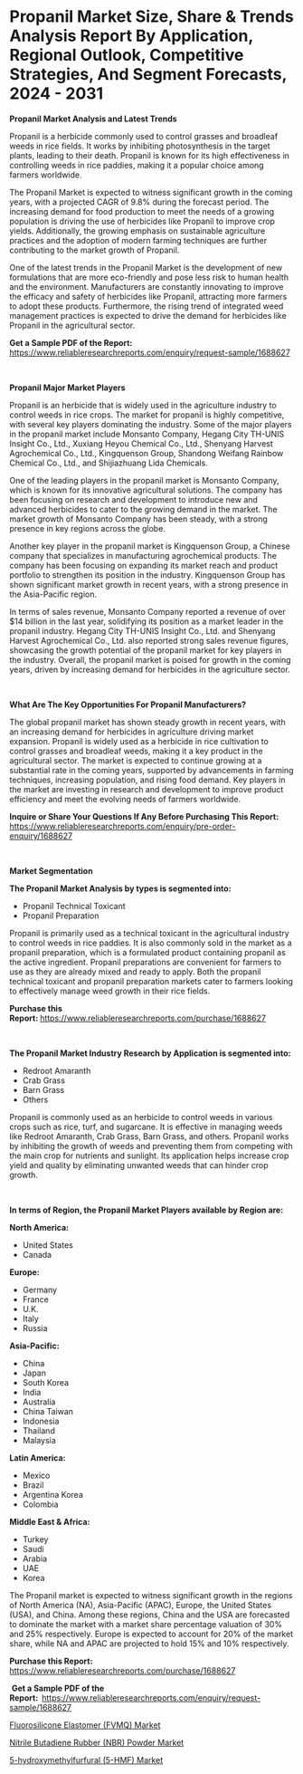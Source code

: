 <p><h1>Propanil Market Size, Share & Trends Analysis Report By Application, Regional Outlook, Competitive Strategies, And Segment Forecasts, 2024 - 2031</h1></p><p><strong>Propanil Market Analysis and Latest Trends</strong></p>
<p><p>Propanil is a herbicide commonly used to control grasses and broadleaf weeds in rice fields. It works by inhibiting photosynthesis in the target plants, leading to their death. Propanil is known for its high effectiveness in controlling weeds in rice paddies, making it a popular choice among farmers worldwide.</p><p>The Propanil Market is expected to witness significant growth in the coming years, with a projected CAGR of 9.8% during the forecast period. The increasing demand for food production to meet the needs of a growing population is driving the use of herbicides like Propanil to improve crop yields. Additionally, the growing emphasis on sustainable agriculture practices and the adoption of modern farming techniques are further contributing to the market growth of Propanil.</p><p>One of the latest trends in the Propanil Market is the development of new formulations that are more eco-friendly and pose less risk to human health and the environment. Manufacturers are constantly innovating to improve the efficacy and safety of herbicides like Propanil, attracting more farmers to adopt these products. Furthermore, the rising trend of integrated weed management practices is expected to drive the demand for herbicides like Propanil in the agricultural sector.</p></p>
<p><strong>Get a Sample PDF of the Report:&nbsp;</strong> <a href="https://www.reliableresearchreports.com/enquiry/request-sample/1688627">https://www.reliableresearchreports.com/enquiry/request-sample/1688627</a></p>
<p>&nbsp;</p>
<p><strong>Propanil Major Market Players</strong></p>
<p><p>Propanil is an herbicide that is widely used in the agriculture industry to control weeds in rice crops. The market for propanil is highly competitive, with several key players dominating the industry. Some of the major players in the propanil market include Monsanto Company, Hegang City TH-UNIS Insight Co., Ltd., Xuxiang Heyou Chemical Co., Ltd., Shenyang Harvest Agrochemical Co., Ltd., Kingquenson Group, Shandong Weifang Rainbow Chemical Co., Ltd., and Shijiazhuang Lida Chemicals.</p><p>One of the leading players in the propanil market is Monsanto Company, which is known for its innovative agricultural solutions. The company has been focusing on research and development to introduce new and advanced herbicides to cater to the growing demand in the market. The market growth of Monsanto Company has been steady, with a strong presence in key regions across the globe.</p><p>Another key player in the propanil market is Kingquenson Group, a Chinese company that specializes in manufacturing agrochemical products. The company has been focusing on expanding its market reach and product portfolio to strengthen its position in the industry. Kingquenson Group has shown significant market growth in recent years, with a strong presence in the Asia-Pacific region.</p><p>In terms of sales revenue, Monsanto Company reported a revenue of over $14 billion in the last year, solidifying its position as a market leader in the propanil industry. Hegang City TH-UNIS Insight Co., Ltd. and Shenyang Harvest Agrochemical Co., Ltd. also reported strong sales revenue figures, showcasing the growth potential of the propanil market for key players in the industry. Overall, the propanil market is poised for growth in the coming years, driven by increasing demand for herbicides in the agriculture sector.</p></p>
<p>&nbsp;</p>
<p><strong>What Are The Key Opportunities For Propanil Manufacturers?</strong></p>
<p><p>The global propanil market has shown steady growth in recent years, with an increasing demand for herbicides in agriculture driving market expansion. Propanil is widely used as a herbicide in rice cultivation to control grasses and broadleaf weeds, making it a key product in the agricultural sector. The market is expected to continue growing at a substantial rate in the coming years, supported by advancements in farming techniques, increasing population, and rising food demand. Key players in the market are investing in research and development to improve product efficiency and meet the evolving needs of farmers worldwide.</p></p>
<p><strong>Inquire or Share Your Questions If Any Before Purchasing This Report:</strong> <a href="https://www.reliableresearchreports.com/enquiry/pre-order-enquiry/1688627">https://www.reliableresearchreports.com/enquiry/pre-order-enquiry/1688627</a></p>
<p>&nbsp;</p>
<p><strong>Market Segmentation</strong></p>
<p><strong>The Propanil Market Analysis by types is segmented into:</strong></p>
<p><ul><li>Propanil Technical Toxicant</li><li>Propanil Preparation</li></ul></p>
<p><p>Propanil is primarily used as a technical toxicant in the agricultural industry to control weeds in rice paddies. It is also commonly sold in the market as a propanil preparation, which is a formulated product containing propanil as the active ingredient. Propanil preparations are convenient for farmers to use as they are already mixed and ready to apply. Both the propanil technical toxicant and propanil preparation markets cater to farmers looking to effectively manage weed growth in their rice fields.</p></p>
<p><strong>Purchase this Report:&nbsp;</strong><a href="https://www.reliableresearchreports.com/purchase/1688627">https://www.reliableresearchreports.com/purchase/1688627</a></p>
<p>&nbsp;</p>
<p><strong>The Propanil Market Industry Research by Application is segmented into:</strong></p>
<p><ul><li>Redroot Amaranth</li><li>Crab Grass</li><li>Barn Grass</li><li>Others</li></ul></p>
<p><p>Propanil is commonly used as an herbicide to control weeds in various crops such as rice, turf, and sugarcane. It is effective in managing weeds like Redroot Amaranth, Crab Grass, Barn Grass, and others. Propanil works by inhibiting the growth of weeds and preventing them from competing with the main crop for nutrients and sunlight. Its application helps increase crop yield and quality by eliminating unwanted weeds that can hinder crop growth.</p></p>
<p>&nbsp;</p>
<p><strong>In terms of Region, the Propanil Market Players available by Region are:</strong></p>
<p>
    <p> <strong> North America: </strong>
        <ul>
            <li>United States</li>
            <li>Canada</li>
        </ul>
        </p> 
    <p> <strong> Europe: </strong>
        <ul>
            <li>Germany</li>
            <li>France</li>
            <li>U.K.</li>
            <li>Italy</li>
            <li>Russia</li>
        </ul>
        </p> 
    <p> <strong> Asia-Pacific: </strong>
        <ul>
            <li>China</li>
            <li>Japan</li>
            <li>South Korea</li>
            <li>India</li>
            <li>Australia</li>
            <li>China Taiwan</li>
            <li>Indonesia</li>
            <li>Thailand</li>
            <li>Malaysia</li>
        </ul>
        </p> 
    <p> <strong> Latin America: </strong>
        <ul>
            <li>Mexico</li>
            <li>Brazil</li>
            <li>Argentina Korea</li>
            <li>Colombia</li>
        </ul>
        </p> 
    <p> <strong> Middle East & Africa: </strong>
        <ul>
            <li>Turkey</li>
            <li>Saudi</li>
            <li>Arabia</li>
            <li>UAE</li>
            <li>Korea</li>
        </ul>
    </p>
    </p>
<p><p>The Propanil market is expected to witness significant growth in the regions of North America (NA), Asia-Pacific (APAC), Europe, the United States (USA), and China. Among these regions, China and the USA are forecasted to dominate the market with a market share percentage valuation of 30% and 25% respectively. Europe is expected to account for 20% of the market share, while NA and APAC are projected to hold 15% and 10% respectively.</p></p>
<p><strong>Purchase this Report: </strong><a href="https://www.reliableresearchreports.com/purchase/1688627">https://www.reliableresearchreports.com/purchase/1688627</a></p>
<p>&nbsp;<strong>Get a Sample PDF of the Report:&nbsp;&nbsp;</strong><a href="https://www.reliableresearchreports.com/enquiry/request-sample/1688627">https://www.reliableresearchreports.com/enquiry/request-sample/1688627</a></p>
<p><strong></strong></p>
<p><p><a href="https://view.publitas.com/reportprime-1/fluorosilicone-elastomer-fvmq-market-size-growth-and-forecast-from-2024-2031/">Fluorosilicone Elastomer (FVMQ) Market</a></p><p><a href="https://view.publitas.com/reportprime-1/insights-into-nitrile-butadiene-rubber-nbr-powder-market-size-analysing-market-share-trends-and-growth-from-2024-to-2031/">Nitrile Butadiene Rubber (NBR) Powder Market</a></p><p><a href="https://view.publitas.com/reportprime-1/5-hydroxymethylfurfural-5-hmf-market-growth-market-trends-covid-19-impact-and-forecasts-for-period-from-2024-2031/">5-hydroxymethylfurfural (5-HMF) Market</a></p></p>